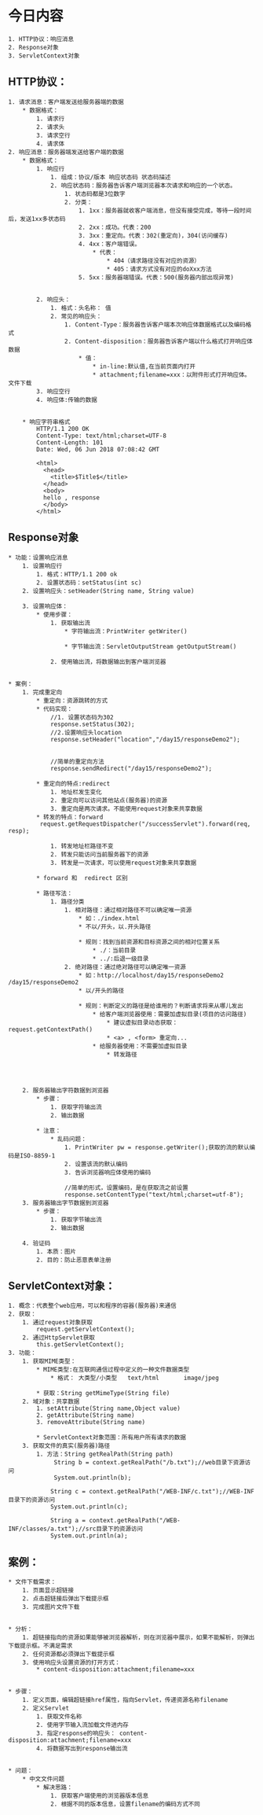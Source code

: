 # 今日内容
	
	1. HTTP协议：响应消息
	2. Response对象
	3. ServletContext对象


## HTTP协议：
	1. 请求消息：客户端发送给服务器端的数据
		* 数据格式：
			1. 请求行
			2. 请求头
			3. 请求空行
			4. 请求体
	2. 响应消息：服务器端发送给客户端的数据
		* 数据格式：
			1. 响应行
				1. 组成：协议/版本 响应状态码 状态码描述
				2. 响应状态码：服务器告诉客户端浏览器本次请求和响应的一个状态。
					1. 状态码都是3位数字 
					2. 分类：
						1. 1xx：服务器就收客户端消息，但没有接受完成，等待一段时间后，发送1xx多状态码
						2. 2xx：成功。代表：200
						3. 3xx：重定向。代表：302(重定向)，304(访问缓存)
						4. 4xx：客户端错误。
							* 代表：
								* 404（请求路径没有对应的资源） 
								* 405：请求方式没有对应的doXxx方法
						5. 5xx：服务器端错误。代表：500(服务器内部出现异常)
							
					
			2. 响应头：
				1. 格式：头名称： 值
				2. 常见的响应头：
					1. Content-Type：服务器告诉客户端本次响应体数据格式以及编码格式
					2. Content-disposition：服务器告诉客户端以什么格式打开响应体数据
						* 值：
							* in-line:默认值,在当前页面内打开
							* attachment;filename=xxx：以附件形式打开响应体。文件下载
			3. 响应空行
			4. 响应体:传输的数据


		* 响应字符串格式
			HTTP/1.1 200 OK
			Content-Type: text/html;charset=UTF-8
			Content-Length: 101
			Date: Wed, 06 Jun 2018 07:08:42 GMT
	
			<html>
			  <head>
			    <title>$Title$</title>
			  </head>
			  <body>
			  hello , response
			  </body>
			</html>



## Response对象
	* 功能：设置响应消息
		1. 设置响应行
			1. 格式：HTTP/1.1 200 ok
			2. 设置状态码：setStatus(int sc) 
		2. 设置响应头：setHeader(String name, String value) 
			
		3. 设置响应体：
			* 使用步骤：
				1. 获取输出流
					* 字符输出流：PrintWriter getWriter()

					* 字节输出流：ServletOutputStream getOutputStream()

				2. 使用输出流，将数据输出到客户端浏览器


	* 案例：
		1. 完成重定向
			* 重定向：资源跳转的方式
			* 代码实现：
				//1. 设置状态码为302
		        response.setStatus(302);
		        //2.设置响应头location
		        response.setHeader("location","/day15/responseDemo2");


		        //简单的重定向方法
		        response.sendRedirect("/day15/responseDemo2");

			* 重定向的特点:redirect
				1. 地址栏发生变化
				2. 重定向可以访问其他站点(服务器)的资源
				3. 重定向是两次请求。不能使用request对象来共享数据
			* 转发的特点：forward
			 request.getRequestDispatcher("/successServlet").forward(req, resp);
			
				1. 转发地址栏路径不变
				2. 转发只能访问当前服务器下的资源
				3. 转发是一次请求，可以使用request对象来共享数据
			
			* forward 和  redirect 区别
				
			* 路径写法：
				1. 路径分类
					1. 相对路径：通过相对路径不可以确定唯一资源
						* 如：./index.html
						* 不以/开头，以.开头路径

						* 规则：找到当前资源和目标资源之间的相对位置关系
							* ./：当前目录
							* ../:后退一级目录
					2. 绝对路径：通过绝对路径可以确定唯一资源
						* 如：http://localhost/day15/responseDemo2		/day15/responseDemo2
						* 以/开头的路径

						* 规则：判断定义的路径是给谁用的？判断请求将来从哪儿发出
							* 给客户端浏览器使用：需要加虚拟目录(项目的访问路径)
								* 建议虚拟目录动态获取：request.getContextPath()
								* <a> , <form> 重定向...
							* 给服务器使用：不需要加虚拟目录
								* 转发路径
								
						
						

		2. 服务器输出字符数据到浏览器
			* 步骤：
				1. 获取字符输出流
				2. 输出数据

			* 注意：
				* 乱码问题：
					1. PrintWriter pw = response.getWriter();获取的流的默认编码是ISO-8859-1
					2. 设置该流的默认编码
					3. 告诉浏览器响应体使用的编码

					//简单的形式，设置编码，是在获取流之前设置
        			response.setContentType("text/html;charset=utf-8");
		3. 服务器输出字节数据到浏览器
			* 步骤：
				1. 获取字节输出流
				2. 输出数据

		4. 验证码
			1. 本质：图片
			2. 目的：防止恶意表单注册
	


## ServletContext对象：
	1. 概念：代表整个web应用，可以和程序的容器(服务器)来通信
	2. 获取：
		1. 通过request对象获取
			request.getServletContext();
		2. 通过HttpServlet获取
			this.getServletContext();
	3. 功能：
		1. 获取MIME类型：
			* MIME类型:在互联网通信过程中定义的一种文件数据类型
				* 格式： 大类型/小类型   text/html		image/jpeg

			* 获取：String getMimeType(String file)  
		2. 域对象：共享数据
			1. setAttribute(String name,Object value)
			2. getAttribute(String name)
			3. removeAttribute(String name)

			* ServletContext对象范围：所有用户所有请求的数据
		3. 获取文件的真实(服务器)路径
			1. 方法：String getRealPath(String path)  
				 String b = context.getRealPath("/b.txt");//web目录下资源访问
		         System.out.println(b);
		
		        String c = context.getRealPath("/WEB-INF/c.txt");//WEB-INF目录下的资源访问
		        System.out.println(c);
		
		        String a = context.getRealPath("/WEB-INF/classes/a.txt");//src目录下的资源访问
		        System.out.println(a);



## 案例：
	* 文件下载需求：
		1. 页面显示超链接
		2. 点击超链接后弹出下载提示框
		3. 完成图片文件下载


	* 分析：
		1. 超链接指向的资源如果能够被浏览器解析，则在浏览器中展示，如果不能解析，则弹出下载提示框。不满足需求
		2. 任何资源都必须弹出下载提示框
		3. 使用响应头设置资源的打开方式：
			* content-disposition:attachment;filename=xxx


	* 步骤：
		1. 定义页面，编辑超链接href属性，指向Servlet，传递资源名称filename
		2. 定义Servlet
			1. 获取文件名称
			2. 使用字节输入流加载文件进内存
			3. 指定response的响应头： content-disposition:attachment;filename=xxx
			4. 将数据写出到response输出流


	* 问题：
		* 中文文件问题
			* 解决思路：
				1. 获取客户端使用的浏览器版本信息
				2. 根据不同的版本信息，设置filename的编码方式不同